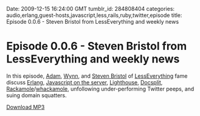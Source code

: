 Date: 2009-12-15 16:24:00 GMT
tumblr_id: 284808404
categories: audio,erlang,guest-hosts,javascript,less,rails,ruby,twitter,episode
title: Episode 0.0.6 - Steven Bristol from LessEverything and weekly news

# Episode 0.0.6 - Steven Bristol from LessEverything and weekly news

In this episode, [Adam](http://twitter.com/adamstac), [Wynn](http://twitter.com/pengwynn), and [Steven Bristol](http://twitter.com/stevenbristol) of [LessEverything](http://lesseverything.com) fame discuss [Erlang](http://thechangelog.com/post/270600791/otp-kickoff-kick-off-a-new-erlang-otp-project), [Javascript on the server](http://thechangelog.com/post/265338825/picard-a-micro-framekwork-for-node-js), [Lighthouse](http://thechangelog.com/post/272944314/fresnel-a-console-app-to-manage-lighthouse), [Docsplit](http://thechangelog.com/post/273398559/docsplit-break-apart-documents-into-images-text), [Rackamole](http://thechangelog.com/post/273051493/rackamole-track-user-interactions-with-your-web-site)/[whackamole](http://thechangelog.com/post/273052279/wackamole-reporting-on-the-gathered-rackamole-data), unfollowing under-performing Twitter peeps, and suing domain squatters.

[Download MP3](http://www.buzzsprout.com/105/1935-episode-0-0-6-steven-bristol-from-lesseverything-and-weekly-news.mp3)
